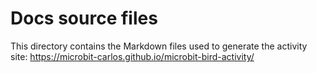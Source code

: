 # Docs source files

This directory contains the Markdown files used to generate the activity site:
https://microbit-carlos.github.io/microbit-bird-activity/
